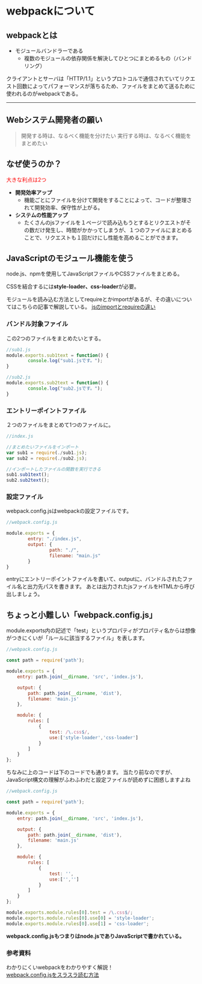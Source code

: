# webpackについて

## webpackとは

- モジュールバンドラーである
  - 複数のモジュールの依存関係を解決してひとつにまとめるもの（バンドリング）

クライアントとサーバは「HTTP/1.1」というプロトコルで通信されていてリクエスト回数によってパフォーマンスが落ちるため、ファイルをまとめて送るために使われるのがwebpackである。

***

## Webシステム開発者の願い

>開発する時は、なるべく機能を分けたい
>実行する時は、なるべく機能をまとめたい

## なぜ使うのか？

<font color="red">大きな利点は2つ</font>

- **開発効率アップ**
  - 機能ごとにファイルを分けて開発をすることによって、コードが整理されて開発効率、保守性が上がる。
- **システムの性能アップ**
  - たくさんのjsファイルを１ページで読み込もうとするとリクエストがその数だけ発生し、時間がかかってしまうが、１つのファイルにまとめることで、リクエストも１回だけにし性能を高めることができます。

## JavaScriptのモジュール機能を使う

node.js、npmを使用してJavaScriptファイルやCSSファイルをまとめる。

CSSを結合するには**style-loader、css-loader**が必要。

モジュールを読み込む方法としてrequireとかimportがあるが、その違いについてはこちらの記事で解説している。
[jsのimportとrequireの違い](https://qiita.com/minato-naka/items/39ecc285d1e37226a283)

### バンドル対象ファイル

この2つのファイルをまとめたいとする。

```js
//sub1.js
module.exports.sub1text = function() {
        console.log("sub1.jsです。");
}
```

```js
//sub2.js
module.exports.sub2text = function() {
        console.log("sub2.jsです。");
}
```

### エントリーポイントファイル

２つのファイルをまとめて1つのファイルに。

```js
//index.js

//まとめたいファイルをインポート
var sub1 = require(./sub1.js);
var sub2 = require(./sub2.js);

//インポートしたファイルの関数を実行できる
sub1.sub1text();
sub2.sub2text();
```

### 設定ファイル

webpack.config.jsはwebpackの設定ファイルです。

```js
//webpack.config.js

module.exports = {
        entry: "./index.js",
        output: {
                path: "./",
                filename: "main.js"
        }
}
```

entryにエントリーポイントファイルを書いて、outputに、バンドルされたファイル名と出力先パスを書きます。
あとは出力されたjsファイルをHTMLから呼び出しましょう。

## ちょっと小難しい「webpack.config.js」

module.exports内の記述で「test」というプロパティがプロパティ名からは想像がつきにくいが「ルールに該当するファイル」を表します。

```js
//webpack.config.js

const path = require('path');

module.exports = {
    entry: path.join(__dirname, 'src', 'index.js'),

    output: {
        path: path.join(__dirname, 'dist'),
        filename: 'main.js'
    },

    module: {
        rules: [
            {
                test: /\.css$/,
                use:['style-loader','css-loader']
            }
        ]
    }
};
```

ちなみに上のコードは下のコードでも通ります。
当たり前なのですが、JavaScript構文の理解がふわふわだと設定ファイルが読めずに困惑しますよね

```js
//webpack.config.js

const path = require('path');

module.exports = {
    entry: path.join(__dirname, 'src', 'index.js'),

    output: {
        path: path.join(__dirname, 'dist'),
        filename: 'main.js'
    },

    module: {
        rules: [
            {
                test: '',
                use:['','']
            }
        ]
    }
};

module.exports.module.rules[0].test = /\.css$/;
module.exports.module.rules[0].use[0] = 'style-loader';
module.exports.module.rules[0].use[1] = 'css-loader';
```

**webpack.config.jsもつまりはnode.jsでありJavaScriptで書かれている。**

### 参考資料

わかりにくいwebpackをわかりやすく解説！ <br>
[webpack.config.jsをスラスラ読む方法](https://youtu.be/gdQx7bnQCrs)